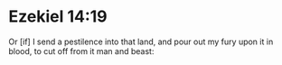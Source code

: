 # Ezekiel 14:19

Or [if] I send a pestilence into that land, and pour out my fury upon it in blood, to cut off from it man and beast: